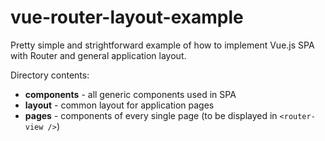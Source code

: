# vue-router-layout-example

Pretty simple and strightforward example of how to implement Vue.js SPA with Router and general application layout.

Directory contents:

+ **components** - all generic components used in SPA
+ **layout** - common layout for application pages
+ **pages** - components of every single page (to be displayed in `<router-view />`)
